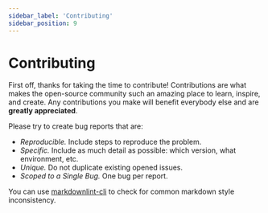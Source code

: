 ```yaml
---
sidebar_label: 'Contributing'
sidebar_position: 9
---
```

# Contributing

First off, thanks for taking the time to contribute! Contributions are what makes the open-source community such an amazing place to learn, inspire, and create. Any contributions you make will benefit everybody else and are **greatly appreciated**.

Please try to create bug reports that are:

- _Reproducible._ Include steps to reproduce the problem.
- _Specific._ Include as much detail as possible: which version, what environment, etc.
- _Unique._ Do not duplicate existing opened issues.
- _Scoped to a Single Bug._ One bug per report.



You can use [markdownlint-cli](https://github.com/igorshubovych/markdownlint-cli) to check for common markdown style inconsistency.